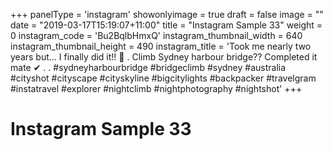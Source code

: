 +++
panelType                   = 'instagram'
showonlyimage = true
draft = false
image = ""
date = "2019-03-17T15:19:07+11:00"
title = "Instagram Sample 33"
weight = 0
instagram_code              = 'Bu2BqlbHmxQ'
instagram_thumbnail_width   = 640
instagram_thumbnail_height  = 490
instagram_title             = 'Took me nearly two years but... I finally did it!! 👀 . Climb Sydney harbour bridge?? Completed it mate ✔ . . #sydneyharbourbridge #bridgeclimb #sydney #australia #cityshot #cityscape #cityskyline #bigcitylights #backpacker #travelgram #instatravel #explorer #nightclimb #nightphotography #nightshot'
+++

# Instagram Sample 33

